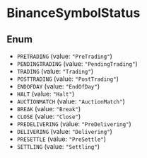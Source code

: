 # BinanceSymbolStatus

## Enum

* `PRETRADING` (value: `"PreTrading"`)
* `PENDINGTRADING` (value: `"PendingTrading"`)
* `TRADING` (value: `"Trading"`)
* `POSTTRADING` (value: `"PostTrading"`)
* `ENDOFDAY` (value: `"EndOfDay"`)
* `HALT` (value: `"Halt"`)
* `AUCTIONMATCH` (value: `"AuctionMatch"`)
* `BREAK` (value: `"Break"`)
* `CLOSE` (value: `"Close"`)
* `PREDELIVERING` (value: `"PreDelivering"`)
* `DELIVERING` (value: `"Delivering"`)
* `PRESETTLE` (value: `"PreSettle"`)
* `SETTLING` (value: `"Settling"`)
